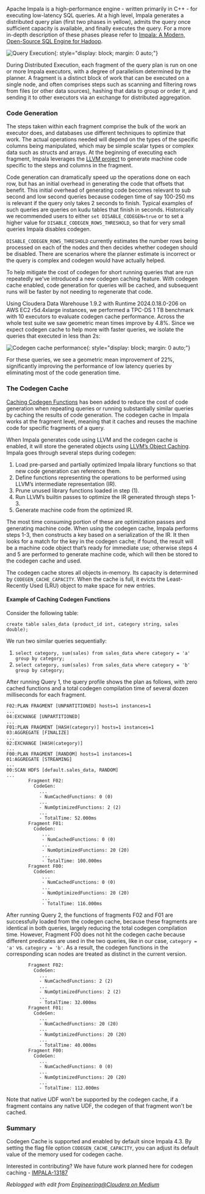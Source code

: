 <!--
.. title: Codegen cache for low latency queries
.. slug: codegen-cache-for-low-latency-queries
.. date: 2024-10-29 14:00:00 UTC-07:00
.. tags: codegen
.. category: blogs
.. link:
.. description: Making fast queries faster in Impala
.. type: text
.. author: Michael Smith, Yida Wu, David Rorke, Abhishek Rawat
-->

Apache Impala is a high-performance engine - written primarily in C++ - for executing low-latency SQL queries. At a high level, Impala generates a distributed query plan (first two phases in yellow), admits the query once sufficient capacity is available, and finally executes the query. For a more in-depth description of these phases please refer to [Impala: A Modern, Open-Source SQL Engine for Hadoop](https://www.cidrdb.org/cidr2015/Papers/CIDR15_Paper28.pdf).

![Query Execution](/images/query-exec.png){: style="display: block; margin: 0 auto;"}

During Distributed Execution, each fragment of the query plan is run on one or more Impala executors, with a degree of parallelism determined by the planner. A fragment is a distinct block of work that can be executed on a single node, and often comprises steps such as scanning and filtering rows from files (or other data sources), hashing that data to group or order it, and sending it to other executors via an exchange for distributed aggregation.

### Code Generation

The steps taken within each fragment comprise the bulk of the work an executor does, and databases use different techniques to optimize that work. The actual operations needed will depend on the types of the specific columns being manipulated, which may be simple scalar types or complex data such as structs and arrays. At the beginning of executing each fragment, Impala leverages the [LLVM project](https://llvm.org) to generate machine code specific to the steps and columns in the fragment.

Code generation can dramatically speed up the operations done on each row, but has an initial overhead in generating the code that offsets that benefit. This initial overhead of generating code becomes relevant to sub second and low second queries because codegen time of say 100-250 ms is relevant if the query only takes 2 seconds to finish. Typical examples of such queries are queries on kudu tables that finish in seconds. Historically we recommended users to either `set DISABLE_CODEGEN=true` or to set a higher value for `DISABLE_CODEGEN_ROWS_THRESHOLD`, so that for very small queries Impala disables codegen.

`DISABLE_CODEGEN_ROWS_THRESHOLD` currently estimates the number rows being processed on each of the nodes and then decides whether codegen should be disabled. There are scenarios where the planner estimate is incorrect or the query is complex and codegen would have actually helped.

To help mitigate the cost of codegen for short running queries that are run repeatedly we've introduced a new codegen caching feature. With codegen cache enabled, code generation for queries will be cached, and subsequent runs will be faster by not needing to regenerate that code.

Using Cloudera Data Warehouse 1.9.2 with Runtime 2024.0.18.0-206 on AWS EC2 r5d.4xlarge instances, we performed a TPC-DS 1 TB benchmark with 10 executors to evaluate codegen cache performance. Across the whole test suite we saw geometric mean times improve by 4.8%. Since we expect codegen cache to help more with faster queries, we isolate the queries that executed in less than 2s:

![Codegen cache performance](/images/codegen-cache-perf.png){: style="display: block; margin: 0 auto;"}

For these queries, we see a geometric mean improvement of 22%, significantly improving the performance of low latency queries by eliminating most of the code generation time.

### The Codegen Cache

[Caching Codegen Functions](https://docs.cloudera.com/cdw-runtime/cloud/impala-reference/topics/impala-codegencaching.html) has been added to reduce the cost of code generation when repeating queries or running substantially similar queries by caching the results of code generation. The codegen cache in Impala works at the fragment level, meaning that it caches and reuses the machine code for specific fragments of a query.

When Impala generates code using LLVM and the codegen cache is enabled, it will store the generated objects using [LLVM’s Object Caching](https://blog.llvm.org/2013/08/object-caching-with-kaleidoscope.html). Impala goes through several steps during codegen:

1. Load pre-parsed and partially optimized Impala library functions so that new code generation can reference them.
1. Define functions representing the operations to be performed using LLVM’s intermediate representation (IR).
1. Prune unused library functions loaded in step (1).
1. Run LLVM’s builtin passes to optimize the IR generated through steps 1-3.
1. Generate machine code from the optimized IR.

The most time consuming portion of these are optimization passes and generating machine code. When using the codegen cache, Impala performs steps 1-3, then constructs a key based on a serialization of the IR. It then looks for a match for the key in the codegen cache; if found, the result will be a machine code object that’s ready for immediate use; otherwise steps 4 and 5 are performed to generate machine code, which will then be stored to the codegen cache and used.

The codegen cache stores all objects in-memory. Its capacity is determined by `CODEGEN_CACHE_CAPACITY`. When the cache is full, it evicts the Least-Recently Used (LRU) object to make space for new entries.

#### Example of Caching Codegen Functions

Consider the following table:

    create table sales_data (product_id int, category string, sales double);

We run two similar queries sequentially:

1. `select category, sum(sales) from sales_data where category = 'a' group by category;`
1. `select category, sum(sales) from sales_data where category = 'b' group by category;`

After running Query 1, the query profile shows the plan as follows, with zero cached functions and a total codegen compilation time of several dozen milliseconds for each fragment.

```
F02:PLAN FRAGMENT [UNPARTITIONED] hosts=1 instances=1
...
04:EXCHANGE [UNPARTITIONED]
...
F01:PLAN FRAGMENT [HASH(category)] hosts=1 instances=1
03:AGGREGATE [FINALIZE]
...
02:EXCHANGE [HASH(category)]
...
F00:PLAN FRAGMENT [RANDOM] hosts=1 instances=1
01:AGGREGATE [STREAMING]
...
00:SCAN HDFS [default.sales_data, RANDOM]
...
        Fragment F02:
          CodeGen:
            ...
            - NumCachedFunctions: 0 (0)
            ...
            - NumOptimizedFunctions: 2 (2)
            ...
            - TotalTime: 52.000ms
        Fragment F01:
          CodeGen:
             ...
             - NumCachedFunctions: 0 (0)
             ...
             - NumOptimizedFunctions: 20 (20)
             ...
             - TotalTime: 100.000ms
        Fragment F00:
          CodeGen:
             ...
             - NumCachedFunctions: 0 (0)
             ...
             - NumOptimizedFunctions: 20 (20)
             ...
             - TotalTime: 116.000ms
```

After running Query 2, the functions of fragments F02 and F01 are successfully loaded from the codegen cache, because these fragments are identical in both queries,  largely reducing the total codegen compilation time. However, Fragment F00 does not hit the codegen cache because different predicates are used in the two queries, like in our case, `category = 'a'` vs. `category = 'b'`. As a result, the codegen functions in the corresponding scan nodes are treated as distinct in the current version.

```
        Fragment F02:
          CodeGen:
            ...
            - NumCachedFunctions: 2 (2)
            ...
            - NumOptimizedFunctions: 2 (2)
            ...
            - TotalTime: 32.000ms
        Fragment F01:
          CodeGen:
            ...
            - NumCachedFunctions: 20 (20)
            ...
            - NumOptimizedFunctions: 20 (20)
            ...
            - TotalTime: 40.000ms
        Fragment F00:
          CodeGen:
            ...
            - NumCachedFunctions: 0 (0)
            ...
            - NumOptimizedFunctions: 20 (20)
            ...
            - TotalTime: 112.000ms
```

Note that native UDF won't be supported by the codegen cache, if a fragment contains any native UDF, the codegen of that fragment won't be cached.

### Summary

Codegen Cache is supported and enabled by default since Impala 4.3. By setting the flag file option `CODEGEN_CACHE_CAPACITY`, you can adjust its default value of the memory used for codegen cache.

Interested in contributing? We have future work planned here for codegen caching - [IMPALA-13187](https://issues.apache.org/jira/browse/IMPALA-13187)

_Reblogged with edit from [Engineering@Cloudera on Medium](https://medium.com/engineering-cloudera/codegen-cache-for-low-latency-queries-47d5fd947fcf)_
